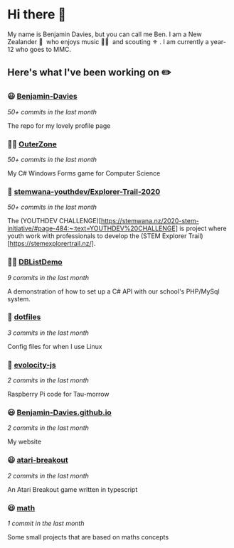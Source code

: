 # Hi there 👋

My name is Benjamin Davies, but you can call me Ben. I am a New Zealander 🥝 &nbsp;who enjoys music 🎸🎷 &nbsp;and scouting ⚜️ . I am currently a year-12 who goes to MMC.

## Here's what I've been working on ✏️


### 😃 [Benjamin-Davies](https://github.com/Benjamin-Davies/Benjamin-Davies)

*50+ commits in the last month*

The repo for my lovely profile page


### 🧑‍🎓 [OuterZone](https://github.com/Benjamin-Davies/OuterZone)

*50+ commits in the last month*

My C# Windows Forms game for Computer Science


### 👥 [stemwana-youthdev/Explorer-Trail-2020](https://github.com/stemwana-youthdev/Explorer-Trail-2020)

*50+ commits in the last month*

The (YOUTHDEV CHALLENGE)[https://stemwana.nz/2020-stem-initiative/#page-484:~:text=YOUTHDEV%20CHALLENGE] is project where youth work with professionals to develop the (STEM Explorer Trail)[https://stemexplorertrail.nz/].


### 🧑‍🎓 [DBListDemo](https://github.com/Benjamin-Davies/DBListDemo)

*9 commits in the last month*

A demonstration of how to set up a C# API with our school's PHP/MySql system.


### 🐧 [dotfiles](https://github.com/Benjamin-Davies/dotfiles)

*3 commits in the last month*

Config files for when I use Linux


### 🚗 [evolocity-js](https://github.com/Benjamin-Davies/evolocity-js)

*2 commits in the last month*

Raspberry Pi code for Tau-morrow


### 😃 [Benjamin-Davies.github.io](https://Benjamin-Davies.github.io/)

*2 commits in the last month*

My website


### 😃 [atari-breakout](https://github.com/Benjamin-Davies/atari-breakout)

*2 commits in the last month*

An Atari Breakout game written in typescript


### 😃 [math](https://benjamin-davies.github.io/math/)

*1 commit in the last month*

Some small projects that are based on maths concepts

